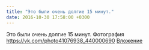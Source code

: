```yaml
---
title: "Это были очень долгие 15 минут."
date: 2016-10-30 17:58:00 +0300
---
```


Это были очень долгие 15 минут.
Фотография
<a class="vk-attach" href="https://vk.com/photo41076938_440000690">https://vk.com/photo41076938_440000690</a>
<a class="vk-attach" href="https://vk.com/photo41076938_440000690">Вложение</a>
